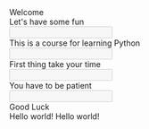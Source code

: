 <!DOCTYPE html>
<html lang="en">
<body>
    <div class="form">
        <div class="title">Welcome</div>
        <div class="subtitle">Let's have some fun</div>
        <div class="input-container ic1">
            <input id="firstname" class="input" type="text" placeholder=" " disabled/>
            <div class="cut"></div>
            <label for="firstname" class="placeholder">This is a course for learning Python</label>
        </div>
        <div class="input-container ic2">
            <input id="lastname" class="input" type="text" placeholder=" " disabled/>
            <div class="cut"></div>
            <label for="lastname" class="placeholder">First thing take your time</label>
        </div>
        <div class="input-container ic2">
            <input id="email" class="input" type="text" placeholder=" " disabled/>
            <div class="cut cut-short"></div>
            <label for="email" class="placeholder">You have to be patient</label>
        </div> <div class="input-container ic2">
            <input id="email" class="input" type="text" placeholder=" " disabled/>
            <div class="cut cut-short"></div>
            <label for="email" class="placeholder">Good Luck</label>
        </div>
    </div>
</body>

</html>
Hello world! Hello world! 